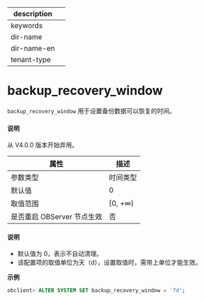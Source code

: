 |description||
|---|---|
|keywords||
|dir-name||
|dir-name-en||
|tenant-type||

# backup_recovery_window 

`backup_recovery_window` 用于设置备份数据可以恢复的时间。


<main id="notice" type='explain'>
  <h4>说明</h4>
  <p> 从 V4.0.0 版本开始弃用。   </p>
</main>

|      **属性**      |  **描述**  |
|------------------|----------|
| 参数类型             | 时间类型     |
| 默认值              | 0        |
| 取值范围             | \[0, +∞) |
| 是否重启 OBServer 节点生效 | 否        |

<main id="notice" type='explain'>
  <h4>说明</h4>
  <ul>
  <li> 默认值为 0，表示不自动清理。 </li>
  <li> 该配置项的取值单位为天（d），设置取值时，需带上单位才能生效。 </li>
  </ul>
</main>

**示例**

```sql
obclient> ALTER SYSTEM SET backup_recovery_window = '7d';
```

